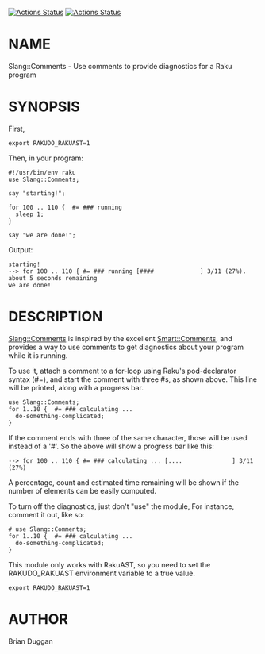 [![Actions Status](https://github.com/bduggan/raku-slang-comments/actions/workflows/linux.yml/badge.svg)](https://github.com/bduggan/raku-slang-comments/actions/workflows/linux.yml)
[![Actions Status](https://github.com/bduggan/raku-slang-comments/actions/workflows/macos.yml/badge.svg)](https://github.com/bduggan/raku-slang-comments/actions/workflows/macos.yml)

NAME
====

Slang::Comments - Use comments to provide diagnostics for a Raku program

SYNOPSIS
========

First,

    export RAKUDO_RAKUAST=1

Then, in your program:

    #!/usr/bin/env raku
    use Slang::Comments;

    say "starting!";

    for 100 .. 110 {  #= ### running
      sleep 1;
    }

    say "we are done!";

Output:

    starting!
    --> for 100 .. 110 { #= ### running [####             ] 3/11 (27%).  about 5 seconds remaining
    we are done!

DESCRIPTION
===========

[Slang::Comments](Slang::Comments) is inspired by the excellent [Smart::Comments](https://metacpan.org/pod/Smart::Comments), and provides a way to use comments to get diagnostics about your program while it is running.

To use it, attach a comment to a for-loop using Raku's pod-declarator syntax (#=), and start the comment with three #s, as shown above. This line will be printed, along with a progress bar.

    use Slang::Comments;
    for 1..10 {  #= ### calculating ...
      do-something-complicated;
    }

If the comment ends with three of the same character, those will be used instead of a '#'. So the above will show a progress bar like this:

    --> for 100 .. 110 { #= ### calculating ... [....              ] 3/11 (27%)

A percentage, count and estimated time remaining will be shown if the number of elements can be easily computed.

To turn off the diagnostics, just don't "use" the module, For instance, comment it out, like so:

    # use Slang::Comments;
    for 1..10 {  #= ### calculating ...
      do-something-complicated;
    }

This module only works with RakuAST, so you need to set the RAKUDO_RAKUAST environment variable to a true value.

    export RAKUDO_RAKUAST=1

AUTHOR
======

Brian Duggan

